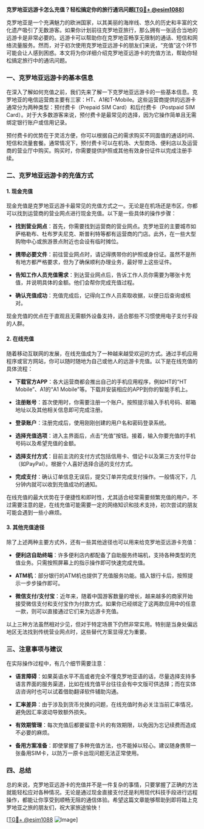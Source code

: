 **克罗地亚远游卡怎么充值？轻松搞定你的旅行通讯问题[[TG💪+ @esim1088](https://t.me/s/esim1088)]**

克罗地亚是一个充满魅力的欧洲国家，以其美丽的海岸线、悠久的历史和丰富的文化遗产吸引了无数游客。如果你计划前往克罗地亚旅行，那么拥有一张适合当地的远游卡是非常必要的。远游卡可以帮助你在克罗地亚畅享无限制的通话、短信和网络流量服务。然而，对于初次使用克罗地亚远游卡的朋友们来说，“充值”这个环节可能会让人感到困惑。本文将为你详细介绍克罗地亚远游卡的充值方法，帮助你轻松搞定旅行中的通讯问题。

### 一、克罗地亚远游卡的基本信息

在深入了解如何充值之前，我们先来了解一下克罗地亚远游卡的一些基本信息。克罗地亚的电信运营商主要有三家：HT、A1和T-Mobile。这些运营商提供的远游卡通常分为两种类型：预付费卡（Prepaid SIM Card）和后付费卡（Postpaid SIM Card）。对于大多数游客来说，预付费卡是最常见的选择，因为它操作简单且无需绑定银行账户或信用记录。

预付费卡的优势在于灵活方便，你可以根据自己的需求购买不同面值的通话时间、短信和流量套餐。通常情况下，预付费卡可以在机场、大型商场、便利店以及运营商的营业厅中购买。购买时，你需要提供护照或其他有效身份证件以完成注册手续。

### 二、克罗地亚远游卡的充值方式

#### 1. 现金充值

现金充值是克罗地亚远游卡最常见的充值方式之一。无论是在机场还是市区，你都可以找到运营商的营业网点进行现金充值。以下是一些具体的操作步骤：

- **找到营业网点**：首先，你需要找到运营商的营业网点。克罗地亚的主要城市如萨格勒布、杜布罗夫尼克、斯普利特等都有运营商的门店。此外，在一些大型购物中心或旅游景点附近也会设有临时摊位。
  
- **携带必要文件**：前往营业网点时，请记得携带你的护照或身份证。虽然不是所有地方都严格要求，但为了确保顺利办理业务，最好带上这些证件。

- **告知工作人员充值需求**：到达营业网点后，告诉工作人员你需要为哪张卡充值，并说明具体的金额。他们会帮你完成充值过程。

- **确认充值成功**：充值完成后，记得向工作人员索取收据，以便日后查询或核对。

现金充值的优点在于直观且无需额外设备支持，适合那些不习惯使用电子支付手段的人群。

#### 2. 在线充值

随着移动互联网的发展，在线充值成为了一种越来越受欢迎的方式。通过手机应用程序或官方网站，你可以随时随地为自己或他人的远游卡充值。以下是在线充值的具体流程：

- **下载官方APP**：各大运营商都会推出自己的手机应用程序，例如HT的“HT Mobile”、A1的“A1 Mobile”等。下载并安装相应的APP到你的智能手机上。

- **注册账号**：首次使用时，你需要注册一个账户。按照提示输入手机号码、邮箱地址以及其他相关信息即可完成注册。

- **登录账户**：注册完成后，使用刚刚创建的用户名和密码登录系统。

- **选择充值选项**：进入主界面后，点击“充值”按钮。接着，输入你要充值的手机号码以及希望充值的金额。

- **选择支付方式**：目前主流的支付方式包括信用卡、借记卡以及第三方支付平台（如PayPal）。根据个人喜好选择合适的支付方式。

- **完成支付**：确认订单信息无误后，提交订单并完成支付操作。一般情况下，几分钟内就可以收到充值成功的通知。

在线充值的最大优势在于便捷性和即时性，尤其适合经常需要频繁充值的用户。不过需要注意的是，在线充值可能需要一定的网络知识和技术支持，初次尝试的朋友可能会遇到一些小麻烦。

#### 3. 其他充值途径

除了上述两种主要方式外，还有一些其他途径也可以用来给克罗地亚远游卡充值：

- **便利店自助终端**：许多便利店内都配备了自助服务终端机，支持各种类型的充值业务。只需按照屏幕上的指示操作即可快速完成充值。

- **ATM机**：部分银行的ATM机也提供了充值服务功能。插入银行卡后，按照提示一步步操作即可。

- **微信支付/支付宝**：近年来，随着中国游客数量的增长，越来越多的商家开始接受微信支付和支付宝作为付款方式。如果你已经绑定了这两款应用中的任意一款，则可以直接通过它们来为远游卡充值。

以上三种方法虽然相对少见，但对于特定场景下仍然非常实用。特别是当身处偏远地区无法找到传统营业网点时，这些替代方案显得尤为重要。

### 三、注意事项与建议

在实际操作过程中，有几个细节需要注意：

- **语言障碍**：如果英语水平不高或者完全不懂克罗地亚语的话，尽量选择支持多语言界面的服务渠道，比如在线充值平台往往会有中文版可供选择；而在实体店咨询时也可以试着借助翻译软件辅助沟通。

- **汇率差异**：由于涉及到货币兑换的问题，在线充值时务必关注当前汇率情况，避免因汇率波动导致额外损失。

- **有效期管理**：每次充值后都要留意卡片的有效期限，以免因为忘记续费而造成不必要的麻烦。

- **备用方案准备**：即使掌握了多种充值方法，也不能掉以轻心。建议随身携带一张备用SIM卡，以防万一原卡出现问题无法正常使用。

### 四、总结

总的来说，克罗地亚远游卡的充值并不是一件复杂的事情，只要掌握了正确的方法就能轻松应对各种情况。无论是通过现金直接支付还是利用现代科技手段进行远程操作，都能让你享受到顺畅无阻的通信体验。希望这篇文章能够帮助到即将踏上克罗地亚之旅的朋友们，祝大家旅途愉快！

[[TG💪+ @esim1088](https://t.me/s/esim1088) ![Image](https://i.postimg.cc/4NQfJmqS/Snipaste-2025-05-13-00-14-12.png)]